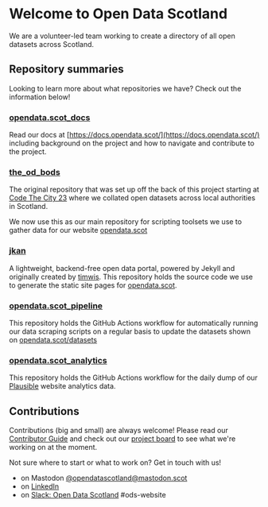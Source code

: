 # Welcome to Open Data Scotland

We are a volunteer-led team working to create a directory of all open datasets across Scotland.

## Repository summaries

Looking to learn more about what repositories we have? Check out the information below!

### [opendata.scot_docs](https://github.com/OpenDataScotland/opendata.scot_docs)
Read our docs at [https://docs.opendata.scot/](https://docs.opendata.scot/) including background on the project and how to navigate and contribute to the project.

### [the_od_bods](https://github.com/OpenDataScotland/the_od_bods)
The original repository that was set up off the back of this project starting at [Code The City 23](https://codethecity.org/2021/06/13/3689/) where we collated open datasets across local authorities in Scotland.

We now use this as our main repository for scripting toolsets we use to gather data for our website [opendata.scot](https://opendata.scot)

### [jkan](https://github.com/OpenDataScotland/jkan)

A lightweight, backend-free open data portal, powered by Jekyll and originally created by [timwis](https://github.com/timwis). This repository holds the source code we use to generate the static site pages for [opendata.scot](https://opendata.scot).

### [opendata.scot_pipeline](https://github.com/OpenDataScotland/opendata.scot_pipeline)

This repository holds the GitHub Actions workflow for automatically running our data scraping scripts on a regular basis to update the datasets shown on [opendata.scot/datasets](https://opendata.scot/datasets)

### [opendata.scot_analytics](https://github.com/OpenDataScotland/opendata.scot_analytics)

This repository holds the GitHub Actions workflow for the daily dump of our [Plausible](http://plausible.io/opendata.scot) website analytics data.

## Contributions

Contributions (big and small) are always welcome! Please read our [Contributor Guide](.github/CONTRIBUTING.md) and check out our [project board](https://github.com/orgs/OpenDataScotland/projects) to see what we're working on at the moment.

Not sure where to start or what to work on? Get in touch with us!
* on Mastodon [@opendatascotland@mastodon.scot](https://mstdn.social/@opendatascotland@mastodon.scot)
* on [LinkedIn](https://www.linkedin.com/company/opendatascotland)
* on [Slack: Open Data Scotland](https://join.slack.com/t/opendatascotland/shared_invite/zt-yfcc64tg-xIF1cOxkWbKZqI8ZBPzkGg) #ods-website
